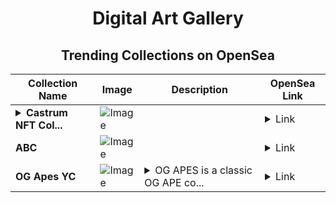 <div align="center">

# Digital Art Gallery

## Trending Collections on OpenSea

| Collection Name                       | Image                                                                                     | Description                       | OpenSea Link                                                                                          |
|---------------------------------------|-------------------------------------------------------------------------------------------|-----------------------------------|--------------------------------------------------------------------------------------------------------|
| **<details><summary>Castrum NFT Col...</summary>Castrum NFT Collection v.1.0</details>** | ![Image](https://i.seadn.io/s/raw/files/5c04a1ead4ed83014ea9aae3db92fd08.jpg?w=500&auto=format?w=200&auto=format) |  | <details><summary>Link</summary>[Castrum NFT Collection v.1.0](https://opensea.io/collection/castrum-nft-collection-v-1-0-659)</details> |
| **ABC** | ![Image](https://i.seadn.io/s/raw/files/302355aa27d0b1816c93dcdff1c2e4fc.jpg?w=500&auto=format?w=200&auto=format) |  | <details><summary>Link</summary>[ABC](https://opensea.io/collection/abc-477)</details> |
| **OG Apes YC** | ![Image](https://i.seadn.io/s/raw/files/db5732761488fa9c0f7a19d8dda23892.png?w=500&auto=format?w=200&auto=format) | <details><summary>OG APES is a classic OG APE co...</summary>OG APES is a classic OG APE collection on APE, staying true to the original punk spirit while thriving in a new digital frontier.</details> | <details><summary>Link</summary>[OG Apes YC](https://opensea.io/collection/og-apes-yc-152)</details> |

</div>